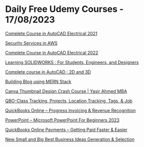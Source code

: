 # Daily Free Udemy Courses - 17/08/2023

[Complete Course in AutoCAD Electrical 2021](https://www.udemy.com/course/complete-course-in-autocad-electrical-2021/?couponCode=VOLTAMPS)
[Security Services in AWS](https://www.udemy.com/course/security-services-in-aws/?couponCode=ANALOGIESCLOUD.COM)
[Complete Course in AutoCAD Electrical 2022](https://www.udemy.com/course/complete-course-in-autocad-electrical-2022/?couponCode=AMPVOLTS)
[Learning SOLIDWORKS : For Students, Engineers, and Designers](https://www.udemy.com/course/learning-solidworks-for-students-engineers-and-designers/?couponCode=CREATEIT)
[Complete course in AutoCAD : 2D and 3D](https://www.udemy.com/course/autocad-2020-for-designers-a-problem-solving-approach/?couponCode=CADPOINT)
[Building Blog using MERN Stack](https://www.udemy.com/course/mern-stack-with-project/?couponCode=AUG_2023)
[Canva Thumbnail Design Crash Course | Yasir Ahmed MBA](https://www.udemy.com/course/canva-design-mastermind-yasir-ahmed-mba-2023-2023-2024-2025-2026/?couponCode=160823)
[QBO-Class Tracking, Projects, Location Tracking, Tags, & Job](https://www.udemy.com/course/qbo-class-tracking-projects-location-tracking-tags-job/?couponCode=3708FE50F9EE163EFED3)
[QuickBooks Online – Progress Invoicing & Revenue Recognition](https://www.udemy.com/course/quickbooks-online-progress-invoicing-revenue-recognition/?couponCode=2D5147AAA6EAA2848616)
[PowerPoint – Microsoft PowerPoint For Beginners 2023](https://www.udemy.com/course/powerpoint-microsoft-powerpoint-for-beginners/?couponCode=ALHAMDULILLAH_081623)
[QuickBooks Online Payments – Getting Paid Faster & Easier](https://www.udemy.com/course/quickbooks-online-payments-getting-paid-faster-easier/?couponCode=9C908AE35E69D9C17D99)
[New Small and Big Best Business Ideas Generation & Selection](https://www.udemy.com/course/learn-and-generate-select-right-business-ideas/?couponCode=D3FB1552FC233364E04A)
